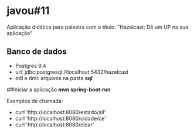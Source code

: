 # javou#11

Aplicação didática para palestra com o título: "Hazelcast: Dê um UP na sua aplicação"

## Banco de dados
- Postgres 9.4
- url: jdbc:postgresql://localhost:5432/hazelcast
- ddl e dml: arquivos na pasta **sql**

##Iniciar a aplicação
__mvn spring-boot:run__
 
Exemplos de chamada:
- curl 'http://localhost:8080/estado/all'
- curl 'http://localhost:8080/cidade/ce'
- curl 'http://localhost:8080/clear' 